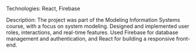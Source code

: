 Technologies: React, Firebase  

Description: The project was part of 
the Modeling Information Systems course, with a focus on system modeling. Designed 
and implemented user roles, interactions, and real-time features. Used Firebase for 
database management and authentication, and React for building a responsive front-end.
